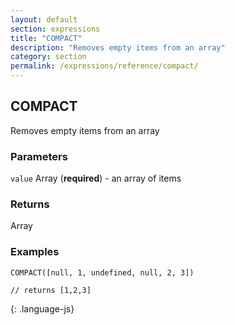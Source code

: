 ```yaml
---
layout: default
section: expressions
title: "COMPACT"
description: "Removes empty items from an array"
category: section
permalink: /expressions/reference/compact/
---
```


## COMPACT

Removes empty items from an array

### Parameters

`value` Array (__required__) - an array of items

### Returns

Array

### Examples

~~~
COMPACT([null, 1, undefined, null, 2, 3])

// returns [1,2,3]
~~~
{: .language-js}